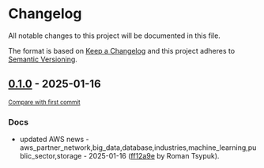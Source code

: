 # Changelog

All notable changes to this project will be documented in this file.

The format is based on [Keep a Changelog](http://keepachangelog.com/en/1.0.0/)
and this project adheres to [Semantic Versioning](http://semver.org/spec/v2.0.0.html).

<!-- insertion marker -->
## [0.1.0](https://github.com/tsypuk/aws-news/releases/tag/ver-2025-01-160.1.0) - 2025-01-16

<small>[Compare with first commit](https://github.com/tsypuk/aws-news/compare/e8902b27c434c0a3213e39fe02d47fc3a0c334db...ver-2025-01-16)</small>

### Docs

- updated AWS news - aws_partner_network,big_data,database,industries,machine_learning,public_sector,storage - 2025-01-16 ([ff12a9e](https://github.com/tsypuk/aws-news/commit/ff12a9ea6dca2e89fe07e28a8afff33bc0bcb115) by Roman Tsypuk).

